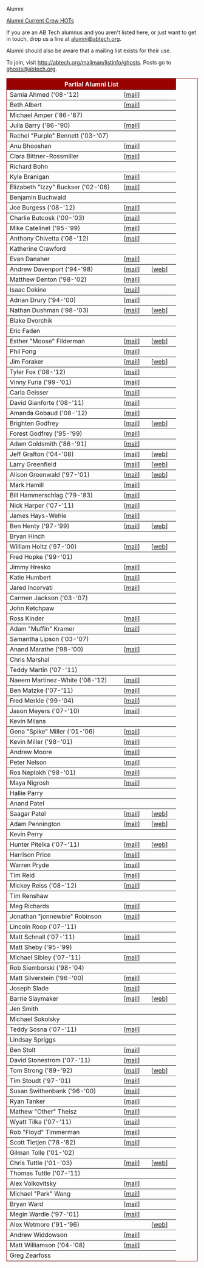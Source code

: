 Alumni
<div class = "title-header">
  <a href="/alumni" class="current"> Alumni </a> 
  <a href="/crew"> Current Crew </a>
  <a href="/hots"> HOTs </a> 
</div>

If you are an AB Tech alumnus and you aren't listed here, or just want to
get in touch, drop us a line
at [alumni@abtech.org](mailto:alumni@abtech.org).

Alumni should also be aware that a mailing list exists for their use.  

To join, visit <http://abtech.org/mailman/listinfo/ghosts>.
Posts go to [ghosts@abtech.org](mailto:ghosts@abtech.org).

<table border="1" rules="rows" cellpadding="4" bordercolor="#990000" class="alumni">
  <tr>
    <th colspan="3" align="center" bgcolor="#990000" width="430"><FONT
        color="#FFFFFF"><b>Partial Alumni List</b></FONT></td>
  </tr>
  <tr>
    <td width="230">Samia Ahmed ('08-'12)</td>
    <td>[<a href="mailto:samiaa#andrew.cmu.edu">mail</a>]</td>
    <td></td>
  </tr>
  <tr>
    <td width="230">Beth Albert</td>
    <td>[<a href="mailto:ealbert#andrew.cmu.edu">mail</a>]</td>
    <td></td>
  </tr>
  <tr>
    <td width="230">Michael Amper ('86-'87)</td>
    <td></td>
    <td></td>
  </tr>
  <tr>
    <td width="230">Julia Barry ('86-'90)</td>
    <td>[<a href="mailto:bjulz#aol.com">mail</a>]</td>
    <td></td>
  </tr>
  <tr>
    <td width="230">Rachel "Purple" Bennett ('03-'07)</td>
    <td><!--srbennet--></td>
    <td></td>
  </tr>
  <tr>
    <td width="230">Anu Bhooshan</td>
    <td>[<a href="mailto:abhoosha#andrew.cmu.edu">mail</a>]</td>
    <td></td>
  </tr>
  <tr>
    <td width="230">Clara Bittner-Rossmiller</td>
    <td>[<a href="mailto:cbittner#andrew.cmu.edu">mail</a>]</td>
    <td></td>
  </tr>
  <tr>
    <td width="230">Richard Bohn</td>
    <td><!--[<a href="mailto:rbohn#andrew.cmu.edu">mail</a>]--></td>
    <td></td>
  </tr>
  <tr>
    <td width="230">Kyle Branigan</td>
    <td>[<a href="mailto:kbraniga#andrew.cmu.edu">mail</a>]</td>
    <td></td>
  </tr>
  <tr>
    <td width="230">Elizabeth "Izzy" Buckser ('02-'06)</td>
    <td>[<a href="mailto:buckser@thornton.usc.edu">mail</a>]</td>
    <td></td>
  </tr>
  <tr>
    <td width="230">Benjamin Buchwald</td>
    <td><!--[<a href="mailto:bb2#andrew.cmu.edu">mail</a>]--></td>
    <td></td>
  </tr>
  <tr>
    <td width="230">Joe Burgess ('08-'12)</td>
    <td>[<a href="mailto:jmburges#abtech.org">mail</a>]</td>
    <td></td>
  </tr>
  <tr>
    <td width="230">Charlie Butcosk ('00-'03)</td>
    <td>[<a href="mailto:cbutcosk@andrew.cmu.edu">mail</a>]</td>
    <td></td>
  </tr>
  <tr>
    <td width="230">Mike Catelinet ('95-'99)</td>
    <td>[<a href="mailto:catelinm@hotmail.com">mail</a>]</td>
    <td></td>
  </tr>
  <tr>
    <td width="230">Anthony Chivetta ('08-'12)</td>
    <td>[<a href="mailto:achivett#andrew.cmu.edu">mail</a>]</td>
    <td></td>
  </tr>
  <tr>
    <td width="230">Katherine Crawford</td>
    <td></td>
    <td></td>
  </tr>
  <tr>
    <td width="230">Evan Danaher</td>
    <td>[<a href="mailto:edanaher#andrew.cmu.edu">mail</a>]</td>
    <td></td>
  </tr>
  <tr>
    <td width="230">Andrew Davenport ('94-'98)</td>
    <td>[<a href="mailto:adavenpo@snurgle.org">mail</a>]</td>
    <td>[<a href="http://www.snurgle.org/~adavenpo">web</a>]</td>
  </tr>
  <tr>
    <td width="230">Matthew Denton ('98-'02)</td>
    <td>[<a href="mailto:msd@abtech.org">mail</a>]</td>
    <td></td>
  </tr>
  <tr>
    <td width="230">Isaac Dekine</td>
    <td width="40">[<a href="mailto:idekine#andrew.cmu.edu">mail</a>]</td>
    <td width="40"></td>
  </tr>
  <tr>
    <td width="230">Adrian Drury ('94-'00)</td>
    <td>[<a href="mailto:drury@andrew.cmu.edu">mail</a>]</td>
    <td></td>
  </tr>
  <tr>
    <td width="230">Nathan Dushman ('98-'03)</td>
    <td>[<a href="mailto:nhd@abtech.org">mail</a>]</td>
    <td>[<a href="http://www.andrew.cmu.edu/~nhd">web</a>]</td>
  </tr>
  <tr>
    <td width="230">Blake Dvorchik</td>
    <td><!--[<a href="mailto:bud#andrew.cmu.edu">mail</a>]--></td>
    <td></td>
  </tr>
  <tr>
    <td width="230">Eric Faden</td>
    <td></td>
    <td></td>
  </tr>
  <tr>
    <td width="230">Esther "Moose" Filderman</td>
    <td>[<a href="mailto:moose#abtech.org">mail</a>]</td>
    <td>[<a href="http://www.contrib.andrew.cmu.edu/~moose">web</a>]</td>
  </tr>
  <tr>
    <td width="230">Phil Fong</td>
    <td>[<a href="mailto:pwf@andrew.cmu.edu">mail</a>]</td>
    <td></td>
  </tr>
  <tr>
    <td width="230">Jim Foraker</td>
    <td>[<a href="mailto:jf6b#andrew.cmu.edu">mail</a>]</td>
    <td>[<a href="http://www.andrew.cmu.edu/~jf6b">web</a>]</td>
  </tr>
  <tr>
    <td width="230">Tyler Fox ('08-'12)</td>
    <td>[<a href="mailto:tmfox#abtech.org">mail</a>]</td>
    <td></td>
  </tr>
  <tr>
    <td width="230">Vinny Furia ('99-'01)</td>
    <td>[<a href="mailto:vmf@abtech.org">mail</a>]</td>
    <td></td>
  </tr>
  <tr>
    <td width="230">Carla Geisser</td>
    <td>[<a href="mailto:cgeisser#abtech.org">mail</a>]</td>
    <td></td>
  </tr>
  <tr>
    <td width="230">David Gianforte ('08-'11)</td>
    <td>[<a href="mailto:dgianfor#andrew.cmu.edu">mail</a>]</td>
    <td></td>
  </tr>
  <tr>
    <td width="230">Amanda Gobaud ('08-'12)</td>
    <td>[<a href="mailto:agobaud#andrew.cmu.edu">mail</a>]</td>
    <td></td>
  </tr>
  <tr>
    <td width="230">Brighten Godfrey</td>
    <td>[<a href="mailto:godfreyb@cmu.edu">mail</a>]</td>
    <td>[<a href="http://brighten.bigw.org/">web</a>]</td>
  </tr>
  <tr>
    <td width="230">Forest Godfrey ('95-'99)</td>
    <td>[<a href="mailto:fgodfrey@bigw.org">mail</a>]</td>
    <td></td>
  </tr>
  <tr>
    <td width="230">Adam Goldsmith ('86-'91)</td>
    <td>[<a href="mailto:adam@fainsys.com">mail</a>]</td>
    <td></td>
  </tr>
  <tr>
    <td width="230">Jeff Grafton ('04-'08)</td>
    <td>[<a href="mailto:jgrafton#gmail.com">mail</a>]</td>
    <td>[<a href="http://www.abtech.org/~jgrafton/">web</a>]</td>
  </tr>
  <tr>
    <td width="230">Larry Greenfield</td>
    <td>[<a href="mailto:leg@andrew.cmu.edu">mail</a>]</td>
    <td>[<a href="http://www.contrib.andrew.cmu.edu/~leg/">web</a>]</td>
  </tr>
  <tr>
    <td width="230">Alison Greenwald ('97-'01)</td>
    <td>[<a href="mailto:alison#abtech.org">mail</a>]</td>
    <td>[<a href="http://alison.abtech.org/personal">web</a>]</td>
  </tr>
  <tr>
    <td width="230">Mark Hamill</td>
    <td>[<a href="mailto:hamillm@mac.com">mail</a>]</td>
    <td></td>
  </tr>
  <tr>
    <td width="230">Bill Hammerschlag ('79-'83)</td>
    <td>[<a href="mailto:whammer@dcccd.edu">mail</a>]</td>
    <td></td>
  </tr>
  <tr>
    <td width="230">Nick Harper ('07-'11)</td>
    <td>[<a href="mailto:nharper#abtech.org">mail</a>]</td>
    <td></td>
  </tr>
  <tr>
    <td width="230">James Hays-Wehle</td>
    <td>[<a href="mailto:jhaysweh#andrew.cmu.edu">mail</a>]</td>
    <td></td>
  </tr>
  <tr>
    <td width="230">Ben Henty ('97-'99)</td>
    <td>[<a href="mailto:henty@abtech.org">mail</a>]</td>
    <td>[<a href="http://www.ee.vt.edu/~bhenty/">web</a>]</td>
  </tr>
  <tr>
    <td width="230">Bryan Hinch</td>
    <td></td>
    <td></td>
  </tr>
  <tr>
    <td width="230">William Holtz ('97-'00)</td>
    <td>[<a href="mailto:holtz@abtech.org">mail</a>]</td>
    <td>[<a href="http://www.willholtz.com">web</a>]</td>
  </tr>
  <tr>
    <td width="230">Fred Hopke ('99-'01)</td>
    <td></td>
    <td></td>
  </tr>
  <tr>
    <td width="230">Jimmy Hresko</td>
    <td>[<a href="mailto:jhresko#andrew.cmu.edu">mail</a>]</td>
    <td></td>
  </tr>
  <tr>
    <td width="230">Katie Humbert</td>
    <td>[<a href="mailto:khumbert#andrew.cmu.edu">mail</a>]</td>
    <td></td>
  </tr>
  <tr>
    <td width="230">Jared Incorvati</td>
    <td>[<a href="mailto:jincorva#andrew.cmu.edu">mail</a>]</td>
    <td></td>
  </tr>
  <tr>
    <td width="230">Carmen Jackson ('03-'07)</td>
    <td></td>
    <td></td>
  </tr>
  <tr>
    <td width="230">John Ketchpaw</td>
    <td></td>
    <td></td>
  </tr>
  <tr>
    <td width="230">Ross Kinder</td>
    <td>[<a href="mailto:rkinder#andrew.cmu.edu">mail</a>]</td>
    <td></td>
  </tr>
  <tr>
    <td width="230">Adam "Muffin" Kramer</td>
    <td>[<a href="mailto:adk#abtech.org">mail</a>]</td>
    <td></td>
  </tr>
  <tr>
    <td width="230">Samantha Lipson ('03-'07)</td>
    <td></td>
    <td></td>
  </tr>
  <tr>
    <td width="230">Anand Marathe ('98-'00)</td>
    <td>[<a href="mailto:avm#abtech.org">mail</a>]</td>
    <td></td>
  </tr>
  <tr>
    <td width="230">Chris Marshal</td>
    <td></td>
    <td></td>
  </tr>
  <tr>
    <td width="230">Teddy Martin ('07-'11)</td>
    <td></td>
    <td></td>
  </tr>
  <tr>
    <td width="230">Naeem Martinez-White ('08-'12)</td>
    <td>[<a href="mailto:naeemm#andrew.cmu.edu">mail</a>]</td>
    <td></td>
  </tr>
  <tr>
    <td width="230">Ben Matzke ('07-'11)</td>
    <td>[<a href="mailto:bmatzke#andrew.cmu.edu">mail</a>]</td>
    <td></td>
  </tr>
  <tr>
    <td width="230">Fred Merkle ('99-'04)</td>
    <td>[<a href="mailto:fnm#abtech.org">mail</a>]</td>
    <td></td>
  </tr>
  <tr>
    <td width="230">Jason Meyers ('07-'10)</td>
    <td>[<a href="mailto:jrmeyers#abtech.org">mail</a>]</td>
    <td></td>
  </tr>
  <tr>
    <td width="230">Kevin Milans</td>
    <td></td>
    <td></td>
  </tr>
  <tr>
    <td width="230">Gena "Spike" Miller ('01-'06)</td>
    <td>[<a href="mailto:miller.gena#gmail.com">mail</a>]</td>
    <td></td>
  </tr>
  <tr>
    <td width="230">Kevin Miller ('98-'01)</td>
    <td>[<a href="mailto:kevinm#abtech.org">mail</a>]</td>
    <td></td>
  </tr>
  <tr>
    <td width="230">Andrew Moore</td>
    <td>[<a href="mailto:armoore#andrew.cmu.edu">mail</a>]</td>
    <td></td>
  </tr>
  <tr>
    <td width="230">Peter Nelson</td>
    <td>[<a href="mailto:pnelson#andrew.cmu.edu">mail</a>]</td>
    <td></td>
  </tr>
  <tr>
    <td width="230">Ros Neplokh ('98-'01)</td>
    <td>[<a href="mailto:neplokh#abtech.org">mail</a>]</td>
    <td></td>
  </tr>
  <tr>
    <td width="230">Maya Nigrosh</td>
    <td>[<a href="mailto:mnigrosh#andrew.cmu.edu">mail</a>]</td>
    <td></td>
  </tr>
  <tr>
    <td width="230">Hallie Parry</td>
    <td><!--[<a href="mailto:hparry#andrew.cmu.edu">mail</a>]--></td>
    <td></td>
  </tr>
  <tr>
    <td width="230">Anand Patel</td>
    <td></td>
    <td></td>
  </tr>
  <tr>
    <td width="230">Saagar Patel</td>
    <td>[<a href="mailto:saagarp#saagarpatel.com">mail</a>]</td>
    <td>[<a href="http://saagarpatel.com/">web</a>]</td>
  </tr>
  <tr>
    <td width="230">Adam Pennington</td>
    <td>[<a href="mailto:adamp#abtech.org">mail</a>]</td>
    <td>[<a href="http://coed.org">web</a>]</td>
  </tr>
  <tr>
    <td width="230">Kevin Perry</td>
    <td></td>
    <td></td>
  </tr>
  <tr>
    <td width="230">Hunter Pitelka ('07-'11)</td>
    <td>[<a href="mailto:hpitelka#abtech.org">mail</a>]</td>
    <td>[<a href="http://hunterpitelka.com">web</a>]</td>
  </tr>
  <tr>
    <td width="230">Harrison Price</td>
    <td>[<a href="mailto:hprice#andrew.cmu.edu">mail</a>]</td>
    <td></td>
  </tr>
  <tr>
    <td width="230">Warren Pryde</td>
    <td>[<a href="mailto:wpryde#andrew.cmu.edu">mail</a>]</td>
    <td></td>
  </tr>
  <tr>
    <td width="230">Tim Reid</td>
    <td>[<a href="mailto:treid#abtech.org">mail</a>]</td>
    <td></td>
  </tr>
  <tr>
    <td width="230">Mickey Reiss ('08-'12)</td>
    <td>[<a href="mailto:mreiss#abtech.org">mail</a>]</td>
    <td></td>
  </tr>
  <tr>
    <td width="230">Tim Renshaw</td>
    <td></td>
    <td></td>
  </tr>
  <tr>
    <td width="230">Meg Richards</td>
    <td>[<a href="mailto:merichar#andrew.cmu.edu">mail</a>]</td>
    <td></td>
  </tr>
  <tr>
    <td width="230">Jonathan "jonnewbie" Robinson</td>
    <td>[<a href="mailto:jmrobins#abtech.org">mail</a>]</td>
    <td></td>
  </tr>
  <tr>
    <td width="230">Lincoln Roop ('07-'11)</td>
    <td></td>
    <td></td>
  </tr>
  <tr>
    <td width="230">Matt Schnall ('07-'11)</td>
    <td>[<a href="mailto:mischnal#andrew.cmu.edu">mail</a>]</td>
    <td></td>
  </tr>
  <tr>
    <td width="230">Matt Sheby ('95-'99)</td>
    <td><!-- [Too lame for e-mail] --></td>
    <td></td>
  </tr>
  <tr>
    <td width="230">Michael Sibley ('07-'11)</td>
    <td>[<a href="mailto:msibley#andrew.cmu.edu">mail</a>]</td>
    <td></td>
  </tr>
  <tr>
    <td width="230">Rob Siemborski ('98-'04)</td>
    <td></td>
    <td></td>
  </tr>
  <tr>
    <td width="230">Matt Silverstein ('96-'00)</td>
    <td>[<a href="mailto:mas2@abtech.org">mail</a>]</td>
    <td></td>
  </tr>
  <tr>
    <td width="230">Joseph Slade</td>
    <td>[<a href="mailto:jslade#andrew.cmu.edu">mail</a>]</td>
    <td></td>
  </tr>
  <tr>
    <td width="230">Barrie Slaymaker</td>
    <td>[<a href="mailto:barries#slaysys.com">mail</a>]</td>
    <td>[<a href="http://slaysys.com/">web</a>]</td>
  </tr>
  <tr>
    <td width="230">Jen Smith</td>
    <td></td>
    <td></td>
  </tr>
  <tr>
    <td width="230">Michael Sokolsky</td>
    <td></td>
    <td></td>
  </tr>
  <tr>
    <td width="230">Teddy Sosna ('07-'11)</td>
    <td>[<a href="mailto:esosna#andrew.cmu.edu">mail</a>]</td>
    <td></td>
  </tr>
  <tr>
    <td width="230">Lindsay Spriggs</td>
    <td><!--[<a href="mailto:lspriggs#andrew.cmu.edu">mail</a>]--></td>
    <td></td>
  </tr>
  <tr>
    <td width="230">Ben Stolt</td>
    <td>[<a href="mailto:bstolt@abtech.org">mail</a>]</td>
  </tr>
  <tr>
    <td width="230">David Stonestrom ('07-'11)</td>
    <td>[<a href="mailto:dstonest#andrew.cmu.edu">mail</a>]</td>
    <td></td>
  </tr>
  <tr>
    <td width="230">Tom Strong ('89-'92)</td>
    <td>[<a href="mailto:tomstrong@gmail.com">mail</a>]</td>
    <td>[<a href="http://www.tomstrong.org">web</a>]</td>
  </tr>
  <tr>
    <td width="230">Tim Stoudt ('97-'01)</td>
    <td>[<a href="mailto:timstoudt@onebox.com">mail</a>]</td>
    <td></td>
  </tr>
  <tr>
    <td width="230">Susan Swithenbank ('96-'00)</td>
    <td>[<a href="mailto:susans@abtech.org">mail</a>]</td>
    <td></td>
  </tr>
  <tr>
    <td width="230">Ryan Tanker</td>
    <td>[<a href="mailto:rtanker#andrew.cmu.edu">mail</a>]</td>
    <td></td>
  </tr>
  <tr>
    <td width="230">Mathew "Other" Theisz</td>
    <td>[<a href="mailto:mtheisz#abtech.org">mail</a>]</td>
    <td></td>
  </tr>
  <tr>
    <td width="230">Wyatt Tilka ('07-'11)</td>
    <td>[<a href="mailto:wdt#andrew.cmu.edu">mail</a>]</td>
    <td></td>
  </tr>
  <tr>
    <td width="230">Rob "Floyd" Timmerman</td>
    <td>[<a href="mailto:rtimmerm#andrew.cmu.edu">mail</a>]</td>
    <td></td>
  </tr>
  <tr>
    <td width="230">Scott Tietjen ('78-'82)</td>
    <td>[<a href="mailto:stjen@acm.org">mail</a>]</td>
    <td></td>
  </tr>
  <tr>
    <td width="230">Gilman Tolle ('01-'02)</td>
    <td></td>
    <td></td>
  </tr>
  <tr>
    <td width="230">Chris Tuttle ('01-'03)</td>
    <td>[<a href="mailto:clt#abtech.org">mail</a>]</td>
    <td>[<a href="http://www.cse.ucsd.edu/%7ectuttle/">web</a>]</td>
  </tr>
  <tr>
    <td width="230">Thomas Tuttle ('07-'11)</td>
    <td></td>
    <td></td>
  </tr>
  <tr>
    <td width="230">Alex Volkovitsky</td>
    <td>[<a href="mailto:avolkovi#andrew.cmu.edu">mail</a>]</td>
    <td></td>
  </tr>
  <tr>
    <td width="230">Michael "Park" Wang</td>
    <td>[<a href="mailto:shunliw#andrew.cmu.edu">mail</a>]</td>
    <td></td>
  </tr>
  <tr>
    <td width="230">Bryan Ward</td>
    <td>[<a href="mailto:bward#andrew.cmu.edu">mail</a>]</td>
    <td></td>
  </tr>
  <tr>
    <td width="230">Megin Wardle ('97-'01)</td>
    <td>[<a href="mailto:mcw#abtech.org">mail</a>]</td>
    <td></td>
  </tr>
  <tr>
    <td width="230">Alex Wetmore ('91-'96)</td>
    <td></td>
    <td>[<a href="http://www.phred.org/~alex">web</a>]</td>
  </tr>
  <tr>
    <td width="230">Andrew Widdowson</td>
    <td>[<a href="mailto:apw2#abtech.org">mail</a>]</td>
    <td></td>
  </tr>
  <tr>
    <td width="230">Matt Williamson ('04-'08)</td>
    <td>[<a href="mailto:tartanfirebird#gmail.com">mail</a>]</td>
    <td></td>
  </tr>
  <tr>
    <td width="230">Greg Zearfoss</td>
    <td></td>
    <td></td>
  </tr>
</table>
